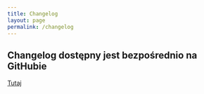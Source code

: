 ```yaml
---
title: Changelog
layout: page
permalink: /changelog
---
```


## Changelog dostępny jest bezpośrednio na GitHubie

[Tutaj](https://github.com/Arturro43/privacy-links/blob/main/changelog.md)